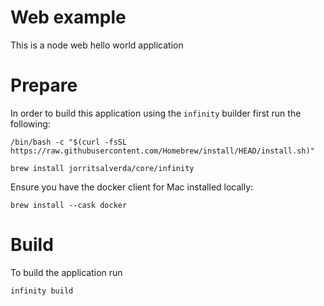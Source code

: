 # Web example

This is a node web hello world application

# Prepare

In order to build this application using the `infinity` builder first run the following:

```
/bin/bash -c "$(curl -fsSL https://raw.githubusercontent.com/Homebrew/install/HEAD/install.sh)"

brew install jorritsalverda/core/infinity
```

Ensure you have the docker client for Mac installed locally:

```
brew install --cask docker
```

# Build

To build the application run

```
infinity build
```